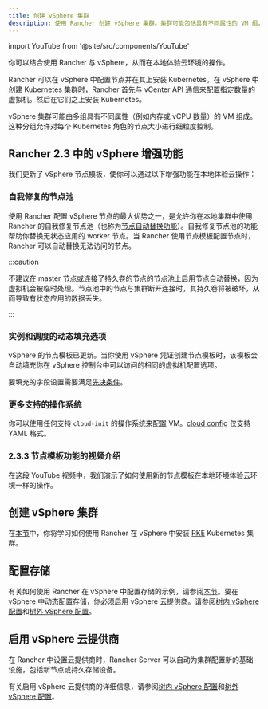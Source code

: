 ```yaml
---
title: 创建 vSphere 集群
description: 使用 Rancher 创建 vSphere 集群。集群可能包括具有不同属性的 VM 组，这些属性可用于细粒度控制节点的大小。
---
```

import YouTube from '@site/src/components/YouTube'

你可以结合使用 Rancher 与 vSphere，从而在本地体验云环境的操作。

Rancher 可以在 vSphere 中配置节点并在其上安装 Kubernetes。在 vSphere 中创建 Kubernetes 集群时，Rancher 首先与 vCenter API 通信来配置指定数量的虚拟机。然后在它们之上安装 Kubernetes。

vSphere 集群可能由多组具有不同属性（例如内存或 vCPU 数量）的 VM 组成。这种分组允许对每个 Kubernetes 角色的节点大小进行细粒度控制。

## Rancher 2.3 中的 vSphere 增强功能

我们更新了 vSphere 节点模板，使你可以通过以下增强功能在本地体验云操作：

### 自我修复的节点池

使用 Rancher 配置 vSphere 节点的最大优势之一，是允许你在本地集群中使用 Rancher 的自我修复节点池（也称为[节点自动替换功能](use-new-nodes-in-an-infra-provider.md#节点自动替换)）。自我修复节点池的功能帮助你替换无状态应用的 worker 节点。当 Rancher 使用节点模板配置节点时，Rancher 可以自动替换无法访问的节点。

:::caution

不建议在 master 节点或连接了持久卷的节点的节点池上启用节点自动替换，因为虚拟机会被临时处理。节点池中的节点与集群断开连接时，其持久卷将被破坏，从而导致有状态应用的数据丢失。

:::

### 实例和调度的动态填充选项

vSphere 的节点模板已更新。当你使用 vSphere 凭证创建节点模板时，该模板会自动填充你在 vSphere 控制台中可以访问的相同的虚拟机配置选项。

要填充的字段设置需要满足[先决条件](../how-to-guides/new-user-guides/launch-kubernetes-with-rancher/use-new-nodes-in-an-infra-provider/vsphere/provision-kubernetes-clusters-in-vsphere.md#vsphere-中的准备工作)。

### 更多支持的操作系统

你可以使用任何支持 `cloud-init` 的操作系统来配置 VM。[cloud config](https://cloudinit.readthedocs.io/en/latest/topics/examples.html) 仅支持 YAML 格式。

### 2.3.3 节点模板功能的视频介绍

在这段 YouTube 视频中，我们演示了如何使用新的节点模板在本地环境体验云环境一样的操作。

<YouTube id="dPIwg6x1AlU"/>

## 创建 vSphere 集群

在[本节](../how-to-guides/new-user-guides/launch-kubernetes-with-rancher/use-new-nodes-in-an-infra-provider/vsphere/provision-kubernetes-clusters-in-vsphere.md)中，你将学习如何使用 Rancher 在 vSphere 中安装 [RKE](https://rancher.com/docs/rke/latest/en/) Kubernetes 集群。

## 配置存储

有关如何使用 Rancher 在 vSphere 中配置存储的示例，请参阅[本节](../how-to-guides/new-user-guides/manage-clusters/provisioning-storage-examples/vsphere-storage.md)。要在 vSphere 中动态配置存储，你必须启用 vSphere 云提供商。请参阅[树内 vSphere 配置](../how-to-guides/new-user-guides/kubernetes-clusters-in-rancher-setup/set-up-cloud-providers/configure-in-tree-vsphere.md)和[树外 vSphere 配置](../how-to-guides/new-user-guides/kubernetes-clusters-in-rancher-setup/set-up-cloud-providers/configure-out-of-tree-vsphere.md)。

## 启用 vSphere 云提供商

在 Rancher 中设置云提供商时，Rancher Server 可以自动为集群配置新的基础设施，包括新节点或持久存储设备。

有关启用 vSphere 云提供商的详细信息，请参阅[树内 vSphere 配置](../how-to-guides/new-user-guides/kubernetes-clusters-in-rancher-setup/set-up-cloud-providers/configure-in-tree-vsphere.md)和[树外 vSphere 配置](../how-to-guides/new-user-guides/kubernetes-clusters-in-rancher-setup/set-up-cloud-providers/configure-out-of-tree-vsphere.md)。
